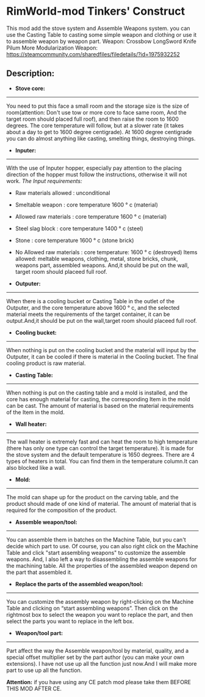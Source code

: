 # RimWorld-mod Tinkers' Construct
This mod add the stove system and Assemble Weapons system. you can use the Casting Table to casting some simple weapon and clothing or use it to assemble weapon by weapon part.
Weapon:
Crossbow
LongSword
Knife
Pilum
More Modularization Weapon:
https://steamcommunity.com/sharedfiles/filedetails/?id=1975932252


## Description:

- **Stove core:**
-----------
You need to put this face a small room and the storage size is the size of room(attention: Don't use tow or more core to face same room, And the target room should placed full roof), and then raise the room to 1600 degrees. The core temperature will follow, but at a slower rate (it takes about a day to get to 1600 degree centigrade). At 1600 degree centigrade you can do almost anything like casting, smelting things, destroying things.



- **Inputer:**
-----------
With the use of Inputer hopper, especially pay attention to the placing direction of the hopper must follow the instructions, otherwise it will not work.
*The Input requirements:*
- Raw materials allowed       : unconditional
- Smeltable weapon            : core temperature 1600 ° c (material)
- Allowed raw materials       : core temperature 1600 ° c (material)
- Steel slag block            : core temperature 1400 ° c (steel)
- Stone                       : core temperature 1600 ° c (stone brick)
- No Allowed raw materials    : core temperature: 1600 ° c (destroyed)
Items allowed: meltable weapons, clothing, metal, stone bricks, chunk, weapons part, assembled weapons.
And,it should be put on the wall, target room should placeed full roof.



- **Outputer:**
-----------
When there is a cooling bucket or Casting Table in the outlet of the Outputer, and the core temperature above 1600 ° c, and the selected material meets the requirements of the target container, it can be output.And,it should be put on the wall,target room should placeed full roof.



- **Cooling bucket:**
-----------
When nothing is put on the cooling bucket and the material will input by the Outputer, it can be cooled if there is material in the Cooling bucket. The final cooling product is raw material.

- **Casting Table:**
-----------
When nothing is put on the casting table and a mold is installed, and the core has enough material for casting, the corresponding Item in the mold can be cast. The amount of material is based on the material requirements of the Item in  the mold.



- **Wall heater:**
-----------
The wall heater is extremely fast and can heat the room to high temperature (there has only one type can control the target temperature). It is made for the stove system and the default temperature is 1650 degrees. There are 4 types of  heaters in total. You can find them in the temperature column.It can also blocked like a wall.



- **Mold:**
-----------
The mold can shape up for the product on the carving table, and the product should made of one kind of material. The amount of material that is required for the composition of the product.



- **Assemble weapon/tool:**
-----------
You can assemble them in batches on the Machine Table, but you can't decide which part to use. Of course, you can also right click on the Machine Table and click "start assembling weapons" to customize the assemble weapons. And, I also left a way to disassembling the assemble weapons for the machining table. All the properties of the assembled weapon depend on the part that assembled it.



- **Replace the parts of the assembled weapon/tool:**
-----------
You can customize the assembly weapon by right-clicking on the Machine Table and clicking on “start assembling weapons”. Then click on the rightmost box to select the weapon you want to replace the part, and then select the parts you want to replace in the left box.



- **Weapon/tool part:**
-----------
Part affect the way the Assemble weapon/tool by material, quality, and a special offset multiplier set by the part author (you can make your own extensions). I have not use up all the function just now.And I will make more part to use up all the function.




**Attention:**
if you have using any CE patch mod please take them BEFORE THIS MOD AFTER CE.
